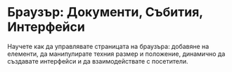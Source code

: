 # Браузър: Документи, Събития, Интерфейси 

Научете как да управлявате страницата на браузъра: добавяне на елементи, да манипулирате техния размер и положение, динамично да създавате интерфейси и да взаимодействате с посетители.
